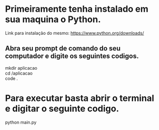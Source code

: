 # Primeiramente tenha instalado em sua maquina o Python.
Link para instalação do mesmo: https://www.python.org/downloads/

## Abra seu prompt de comando do seu computador e digite os seguintes codigos.
mkdir aplicacao  
cd /aplicacao  
code .

# Para executar basta abrir o terminal e digitar o seguinte codigo.
python main.py
